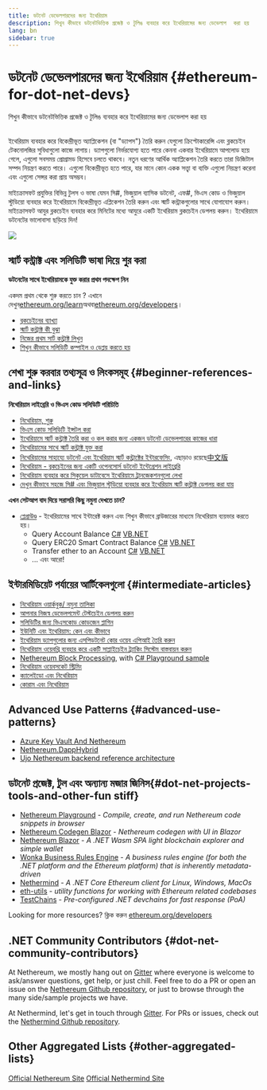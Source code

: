 ```yaml
---
title: ডটনেট ডেভেলপারদের জন্য ইথেরিয়াম
description: শিখুন কীভাবে ডটনেটভিত্তিক প্রজেক্ট ও টুলিঙ ব্যবহার করে ইথেরিয়ামের জন্য ডেভেলাপ  করা হয়
lang: bn
sidebar: true
---
```


# ডটনেট ডেভেলপারদের জন্য ইথেরিয়াম {#ethereum-for-dot-net-devs}

<div class="featured">শিখুন কীভাবে ডটনেটভিত্তিক প্রজেক্ট ও টুলিঙ ব্যবহার করে ইথেরিয়ামের জন্য ডেভেলাপ করা হয়</div><br/>

ইথেরিয়াম ব্যবহার করে বিকেন্দ্রীভূত অ্যাপ্লিকেশন (বা "ড্যাপস") তৈরি করুন যেগুলো ক্রিপ্টোকারেন্সি এবং ব্লকচেইন টেকনোলজির সুবিধাগুলো কাজে লাগায়। ড্যাপগুলো নির্ভরযোগ্য হতে পারে কেননা একবার ইথেরিয়ামে আপলোড হয়ে গেলে, এগুলো সবসময় প্রোগ্রামড হিসেবে চলতে থাকবে। নতুন ধরণের আর্থিক অ্যাপ্লিকেশন তৈরি করতে তারা ডিজিটাল সম্পদ নিয়ন্ত্রণ করতে পারে। এগুলো বিকেন্দ্রীভূত হতে পারে, যার মানে কোন একক সত্ত্বা বা ব্যক্তি এগুলো নিয়ন্ত্রণ করেনা এবং এগুলো সেন্সর করা প্রায় অসম্ভব।

মাইক্রোসফট প্রযুক্তির বিভিন্ন টুলস ও ভাষা যেমন সি#, ভিজুয়াল ব্যাসিক ডটনেট, এফ#, ভিএস কোড ও ভিজুয়াল স্টুডিয়ো ব্যবহার করে ইথেরিয়ামে বিকেন্দ্রীভূত এপ্লিকেশন তৈরি করুন এবং স্মার্ট কন্ট্রাকগুলোর সাথে যোগাযোগ করুন। মাইক্রোসফট আযুর ব্লকচেইন ব্যবহার করে মিনিটের মধ্যে আযুরে একটি ইথেরিয়াম ব্লকচেইন ডেপলয় করুন। ইথেরিয়ামে ডটনেটের ভালোবাসা ছড়িয়ে দিন!

<img src="https://raw.githubusercontent.com/Nethereum/Nethereum/master/logos/logo192x192t.png" />

## স্মার্ট কন্ট্রাক্ট এবং সলিডিটি ভাষা দিয়ে শুর করা

**ডটনেটের সাথে ইথেরিয়ামকে যুক্ত করার প্রথম পদক্ষেপ নিন**

একদম প্রথম থেকে শুরু করতে চান ? এখানে দেখুন[ethereum.org/learn](/bn/learn/)অথবা[ethereum.org/developers](/en/developers/)।

- [ব্লকচেইনের ব্যাখ্যা](https://kauri.io/article/d55684513211466da7f8cc03987607d5/blockchain-explained)
- [স্মার্ট কন্ট্রাক্ট কী বুঝা](https://kauri.io/article/e4f66c6079e74a4a9b532148d3158188/ethereum-101-part-5-the-smart-contract)
- [নিজের প্রথম সার্ট কন্ট্রাক্ট লিখুন](https://kauri.io/article/124b7db1d0cf4f47b414f8b13c9d66e2/remix-ide-your-first-smart-contract)
- [শিখুন কীভাবে সলিডিটি কম্পাইল ও ডেপ্লয় করতে হয়](https://kauri.io/article/973c5f54c4434bb1b0160cff8c695369/understanding-smart-contract-compilation-and-deployment)

## শেখা শুরু করবার তথ্যসূত্র ও লিংকসমূহ {#beginner-references-and-links}

**নিথেরিয়াম লাইব্রেরি ও ভিএস কোড সলিডিটি পরিচিতি**

- [নিথেরিয়াম, শুরু](https://docs.nethereum.com/en/latest/getting-started/)
- [ভিএস কোড সলিডিটি ইন্সটল করা](https://marketplace.visualstudio.com/items?itemName=JuanBlanco.solidity)
- [ইথেরিয়ামে স্মার্ট কন্ট্রাক্ট তৈরি করা ও কল করার জন্য একজন ডটনেট ডেভেলপারের কাজের ধারা](https://medium.com/coinmonks/a-net-developers-workflow-for-creating-and-calling-ethereum-smart-contracts-44714f191db2)
- [নিথেরিয়ামের সাথে স্মার্ট কন্ট্রাক্ট যুক্ত করা](https://kauri.io/article/b54334b0695342c1bbe161c4c4467b50/smart-contracts-integration-with-nethereum)
- [নিথেরিয়ামের সাহায্যে ডটনেট এবং ইথেরিয়াম স্মার্ট কন্ট্রাক্টের ইন্টারফেসিং](https://medium.com/my-blockchain-development-daily-journey/interfacing-net-and-ethereum-blockchain-smart-contracts-with-nethereum-2fa3729ac933), এছাড়াও রয়েছে[中文版](https://medium.com/my-blockchain-development-daily-journey/%E4%BD%BF%E7%94%A8nethereum%E9%80%A3%E6%8E%A5-net%E5%92%8C%E4%BB%A5%E5%A4%AA%E7%B6%B2%E5%8D%80%E5%A1%8A%E9%8F%88%E6%99%BA%E8%83%BD%E5%90%88%E7%B4%84-4a96d35ad1e1)
- [নিথেরিয়াম - ব্লকচেইনের জন্য একটি ওপেনসোর্স ডটনেট ইন্টেগ্রেশন লাইব্রেরি](https://kauri.io/article/d15dfd4903f149cdb84b3ce666103b52/v1/nethereum-an-open-source-.net-integration-library-for-blockchain)
- [নিথেরিয়াম ব্যবহার করে সিকুয়েল ডাটাবেসে ইথেরিয়ামে ট্রানজেকশনগুলো লেখা](https://medium.com/coinmonks/writing-ethereum-transactions-to-sql-database-using-nethereum-fd94e0e4fa36)
- [দেখুন কীভাবে সহজে সি# এবং ভিজুয়াল স্টুডিয়ো ব্যবহার করে ইথেরিয়াম স্মার্ট কন্ট্রাক্ট ডেপলয় করা যায়](https://koukia.ca/deploy-ethereum-smart-contracts-using-c-and-visualstudio-5be188ae928c) <br/>

**এখন সেটআপ বাদ দিয়ে সরাসরি কিছু নমুনা দেখতে চান?**

- [প্লেগ্রাউণ্ড](http://playground.nethereum.com/) - ইথেরিয়ামের সাথে ইন্টারেক্ট করুন এবং শিখুন কীভাবে ব্রাউজারের মাধ্যমে নিথেরিয়াম ব্যয়ভার করতে হয়।
  - Query Account Balance [C#](http://playground.nethereum.com/csharp/id/1001) [VB.NET](http://playground.nethereum.com/vb/id/2001)
  - Query ERC20 Smart Contract Balance [C#](http://playground.nethereum.com/csharp/id/1005) [VB.NET](http://playground.nethereum.com/vb/id/2004)
  - Transfer ether to an Account [C#](http://playground.nethereum.com/csharp/id/1003) [VB.NET](http://playground.nethereum.com/vb/id/2003)
  - ... এবং আরো!

## ইন্টারমিডিয়েট পর্যায়ের আর্টিকেলগুলো {#intermediate-articles}

- [নিথেরিয়াম ওয়ার্কবুক/ নমুনা তালিকা](http://docs.nethereum.com/en/latest/Nethereum.Workbooks/docs/)
- [আপনার নিজস্ব ডেভেলপমেন্ট টেস্টচেইন ডেপলয় করুন](https://github.com/Nethereum/Testchains)
- [সলিডিটির জন্য ভিএসকোড কোডজেন প্লাগিন](https://docs.nethereum.com/en/latest/nethereum-codegen-vscodesolidity/)
- [ইউনিটি এবং ইথেরিয়াম: কেন এবং কীভাবে](https://www.raywenderlich.com/5509-unity-and-ethereum-why-and-how)
- [ইথেরিয়াম ড্যাপগুলোর জন্য এসপিডটনেট কোর ওয়েব এপিআই তৈরি করুন](https://tech-mint.com/create-asp-net-core-web-api-for-ethereum-dapps/)
- [নিথেরিয়াম ওয়েবথ্রি ব্যবহার করে একটি সাপ্লাইচেইন ট্র্যাকিং সিস্টেম বাস্তবায়ন করুন](http://blog.pomiager.com/post/using-nethereum-web3-to-implement-a-supply-chain-traking-system4)
- [Nethereum Block Processing](https://nethereum.readthedocs.io/en/latest/nethereum-block-processing-detail/), with [C# Playground sample](http://playground.nethereum.com/csharp/id/1025)
- [নিথেরিয়াম ওয়েবসকেট স্ট্রিমিং](https://nethereum.readthedocs.io/en/latest/nethereum-subscriptions-streaming/)
- [ক্যালেইডো এবং নিথেরিয়াম](https://kaleido.io/kaleido-and-nethereum/)
- [কোরাম এবং নিথেরিয়াম](https://github.com/Nethereum/Nethereum/blob/master/src/Nethereum.Quorum/README.md)

## Advanced Use Patterns {#advanced-use-patterns}

- [Azure Key Vault And Nethereum](https://github.com/Azure-Samples/bc-community-samples/tree/master/akv-nethereum)
- [Nethereum.DappHybrid](https://github.com/Nethereum/Nethereum.DappHybrid)
- [Ujo Nethereum backend reference architecture](https://docs.nethereum.com/en/latest/nethereum-ujo-backend-sample/)

## ডটনেট প্রজেক্ট, টুল এবং অন্যান্য মজার জিনিস{#dot-net-projects-tools-and-other-fun stiff}

- [Nethereum Playground](http://playground.nethereum.com/) - _Compile, create, and run Nethereum code snippets in browser_
- [Nethereum Codegen Blazor](https://github.com/Nethereum/Nethereum.CodeGen.Blazor) - _Nethereum codegen with UI in Blazor_
- [Nethereum Blazor](https://github.com/Nethereum/NethereumBlazor) - _A .NET Wasm SPA light blockchain explorer and simple wallet_
- [Wonka Business Rules Engine](https://docs.nethereum.com/en/latest/wonka/) - _A business rules engine (for both the .NET platform and the Ethereum platform) that is inherently metadata-driven_
- [Nethermind](https://github.com/NethermindEth/nethermind) - _A .NET Core Ethereum client for Linux, Windows, MacOs_
- [eth-utils](https://github.com/ethereum/eth-utils/) - _utility functions for working with Ethereum related codebases_
- [TestChains](https://github.com/Nethereum/TestChains) - _Pre-configured .NET devchains for fast response (PoA)_

Looking for more resources? ক্লিক করুন [ethereum.org/developers](/bn/developers/)

## .NET Community Contributors {#dot-net-community-contributors}

At Nethereum, we mostly hang out on [Gitter](https://gitter.im/Nethereum/Nethereum) where everyone is welcome to ask/answer questions, get help, or just chill. Feel free to do a PR or open an issue on the [Nethereum Github repository](https://github.com/Nethereum), or just to browse through the many side/sample projects we have.

At Nethermind, let's get in touch through [Gitter](https://gitter.im/nethermindeth/nethermind). For PRs or issues, check out the [Nethermind Github repository](https://github.com/NethermindEth/nethermind).

## Other Aggregated Lists {#other-aggregated-lists}

[Official Nethereum Site](https://nethereum.com/) [Official Nethermind Site](https://nethermind.io/)
